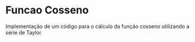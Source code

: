 # Funcao Cosseno
Implementação de um código para o cálculo da função cosseno utilizando a série de Taylor. 

